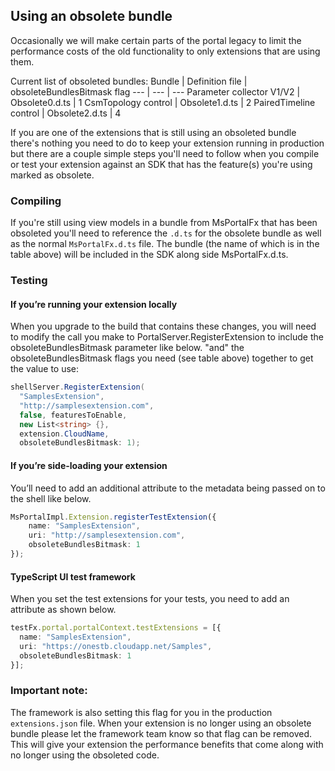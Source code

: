 ## Using an obsolete bundle
Occasionally we will make certain parts of the portal legacy to limit the performance costs of the old functionality to only 
extensions that are using them.

Current list of obsoleted bundles:
Bundle | Definition file | obsoleteBundlesBitmask flag
--- | --- | ---
Parameter collector V1/V2 | Obsolete0.d.ts | 1
CsmTopology control | Obsolete1.d.ts | 2
PairedTimeline control | Obsolete2.d.ts | 4

If you are one of the extensions that is still using an obsoleted bundle there's nothing you need to do to keep your extension 
running in production but there are a couple simple steps you'll need to follow when you compile or test your extension against 
an SDK that has the feature(s) you're using marked as obsolete.

### Compiling
If you're still using view models in a bundle from MsPortalFx that has been obsoleted you'll need to reference the `.d.ts`
for the obsolete bundle as well as the normal `MsPortalFx.d.ts` file. The bundle (the name of which is in the table above) 
will be included in the SDK along side MsPortalFx.d.ts.

### Testing
#### If you’re running your extension locally
When you upgrade to the build that contains these changes, you will need to modify the call you make to PortalServer.RegisterExtension 
to include the obsoleteBundlesBitmask parameter like below. "and" the obsoleteBundlesBitmask flags you need (see table above) together 
to get the value to use:

```cs
shellServer.RegisterExtension(
  "SamplesExtension",
  "http://samplesextension.com",
  false, featuresToEnable,
  new List<string> {},
  extension.CloudName,
  obsoleteBundlesBitmask: 1);
```

#### If you’re side-loading your extension
You’ll need to add an additional attribute to the metadata being passed on to the shell like below.

```ts
MsPortalImpl.Extension.registerTestExtension({
    name: "SamplesExtension",
    uri: "http://samplesextension.com",
    obsoleteBundlesBitmask: 1
});
```

#### TypeScript UI test framework
When you set the test extensions for your tests, you need to add an attribute as shown below.

```ts
testFx.portal.portalContext.testExtensions = [{
  name: "SamplesExtension",
  uri: "https://onestb.cloudapp.net/Samples",
  obsoleteBundlesBitmask: 1
}];
```

### Important note:
The framework is also setting this flag for you in the production `extensions.json` file. When your extension is no longer using 
an obsolete bundle please let the framework team know so that flag can be removed. This will give your extension the performance 
benefits that come along with no longer using the obsoleted code.
